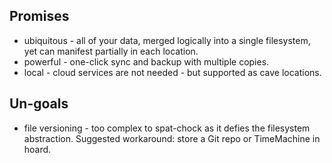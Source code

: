 ## Promises

- ubiquitous - all of your data, merged logically into a single filesystem, yet can manifest partially in each location.
- powerful - one-click sync and backup with multiple copies.
- local - cloud services are not needed - but supported as cave locations.

## Un-goals

- file versioning - too complex to spat-chock as it defies the filesystem abstraction. Suggested workaround: store a Git
  repo or TimeMachine in hoard.
